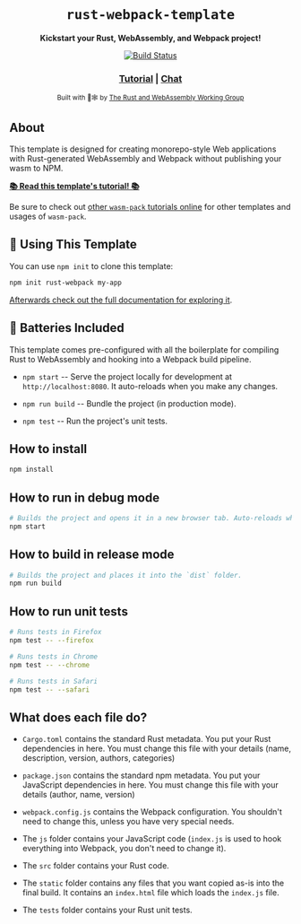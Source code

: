 <div align="center">

  <h1><code>rust-webpack-template</code></h1>

<strong>Kickstart your Rust, WebAssembly, and Webpack project!</strong>

  <p>
    <a href="https://travis-ci.org/rustwasm/create-wasm-app"><img src="https://img.shields.io/travis/rustwasm/create-wasm-app.svg?style=flat-square" alt="Build Status" /></a>
  </p>

  <h3>
    <a href="https://rustwasm.github.io/docs/wasm-pack/tutorials/hybrid-applications-with-webpack/index.html">Tutorial</a>
    <span> | </span>
    <a href="https://discordapp.com/channels/442252698964721669/443151097398296587">Chat</a>
  </h3>

<sub>Built with 🦀🕸 by <a href="https://rustwasm.github.io/">The Rust and WebAssembly Working Group</a></sub>

</div>

## About

This template is designed for creating monorepo-style Web applications with
Rust-generated WebAssembly and Webpack without publishing your wasm to NPM.

[**📚 Read this template's tutorial! 📚**][template-docs]

Be sure to check out [other `wasm-pack` tutorials online][tutorials] for other
templates and usages of `wasm-pack`.

[tutorials]: https://rustwasm.github.io/docs/wasm-pack/tutorials/index.html
[template-docs]: https://rustwasm.github.io/docs/wasm-pack/tutorials/hybrid-applications-with-webpack/index.html

## 🚴 Using This Template

You can use `npm init` to clone this template:

```sh
npm init rust-webpack my-app
```

[Afterwards check out the full documentation for exploring it][template-docs].

## 🔋 Batteries Included

This template comes pre-configured with all the boilerplate for compiling Rust
to WebAssembly and hooking into a Webpack build pipeline.

- `npm start` -- Serve the project locally for development at
  `http://localhost:8080`. It auto-reloads when you make any changes.

- `npm run build` -- Bundle the project (in production mode).

- `npm test` -- Run the project's unit tests.

## How to install

```sh
npm install
```

## How to run in debug mode

```sh
# Builds the project and opens it in a new browser tab. Auto-reloads when the project changes.
npm start
```

## How to build in release mode

```sh
# Builds the project and places it into the `dist` folder.
npm run build
```

## How to run unit tests

```sh
# Runs tests in Firefox
npm test -- --firefox

# Runs tests in Chrome
npm test -- --chrome

# Runs tests in Safari
npm test -- --safari
```

## What does each file do?

- `Cargo.toml` contains the standard Rust metadata. You put your Rust dependencies in here. You must change this file with your details (name, description, version, authors, categories)

- `package.json` contains the standard npm metadata. You put your JavaScript dependencies in here. You must change this file with your details (author, name, version)

- `webpack.config.js` contains the Webpack configuration. You shouldn't need to change this, unless you have very special needs.

- The `js` folder contains your JavaScript code (`index.js` is used to hook everything into Webpack, you don't need to change it).

- The `src` folder contains your Rust code.

- The `static` folder contains any files that you want copied as-is into the final build. It contains an `index.html` file which loads the `index.js` file.

- The `tests` folder contains your Rust unit tests.
